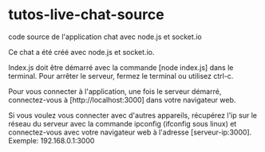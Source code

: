 # tutos-live-chat-source
code source de l'application chat avec node.js et socket.io

Ce chat a été créé avec node.js et socket.io.

Index.js doit être démarré avec la commande [node index.js] dans le terminal. Pour arrêter le serveur, fermez le terminal ou utilisez ctrl-c.

Pour vous connecter à l'application, une fois le serveur démarré, connectez-vous à [http://localhost:3000] dans votre navigateur web. 

Si vous voulez vous connecter avec d'autres appareils, récupérez l'ip sur le réseau du serveur avec la commande ipconfig (ifconfig sous linux) 
et connectez-vous avec votre navigateur web à l'adresse [serveur-ip:3000]. Exemple: 192.168.0.1:3000
